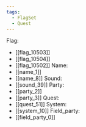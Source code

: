 ```yaml
---
tags:
  - FlagSet
  - Quest
---
```

Flag:
- [[flag_10503]]
- [[flag_10504]]
- [[flag_10502]]
Name:
- [[name_1]]
- [[name_8]]
Sound:
- [[sound_39]]
Party:
- [[party_2]]
- [[party_3]]
Quest:
- [[quest_51]]
System:
- [[system_10]]
Field_party:
- [[field_party_0]]
